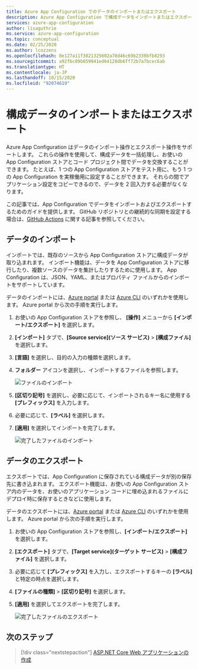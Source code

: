 ```yaml
---
title: Azure App Configuration でのデータのインポートまたはエクスポート
description: Azure App Configuration で構成データをインポートまたはエクスポートする方法について説明します。 お使いの App Configuration ストアとコード プロジェクト間でデータを交換できます。
services: azure-app-configuration
author: lisaguthrie
ms.service: azure-app-configuration
ms.topic: conceptual
ms.date: 02/25/2020
ms.author: lcozzens
ms.openlocfilehash: 0e127a11f3821325602a78d46c69b2330bfb8293
ms.sourcegitcommit: a92fbc09b859941ed64128db6ff72b7a7bcec6ab
ms.translationtype: HT
ms.contentlocale: ja-JP
ms.lasthandoff: 10/15/2020
ms.locfileid: "92074619"
---
```

# <a name="import-or-export-configuration-data"></a>構成データのインポートまたはエクスポート

Azure App Configuration はデータのインポート操作とエクスポート操作をサポートします。 これらの操作を使用して、構成データを一括処理し、お使いの App Configuration ストアとコード プロジェクト間でデータを交換することができます。 たとえば、1 つの App Configuration ストアをテスト用に、もう 1 つの App Configuration を実稼働用に設定することができます。 それらの間でアプリケーション設定をコピーできるので、データを 2 回入力する必要がなくなります。

この記事では、App Configuration でデータをインポートおよびエクスポートするためのガイドを提供します。 GitHub リポジトリとの継続的な同期を設定する場合は、[GitHub Actions](./concept-github-action.md) に関する記事を参照してください。

## <a name="import-data"></a>データのインポート

インポートでは、既存のソースから App Configuration ストアに構成データが取り込まれます。 インポート機能は、データを App Configuration ストアに移行したり、複数ソースのデータを集計したりするために使用します。 App Configuration は、JSON、YAML、またはプロパティ ファイルからのインポートをサポートしています。

データのインポートには、[Azure portal](https://portal.azure.com) または [Azure CLI](./scripts/cli-import.md) のいずれかを使用します。 Azure portal から次の手順を実行します。

1. お使いの App Configuration ストアを参照し、 **[操作]** メニューから **[インポート/エクスポート]** を選択します。

1. **[インポート]** タブで、**[Source service]\(ソース サービス\)** > **[構成ファイル]** を選択します。

1. **[言語]** を選択し、目的の入力の種類を選択します。

1. **フォルダー** アイコンを選択し、インポートするファイルを参照します。

    ![ファイルのインポート](./media/import-file.png)

1. **[区切り記号]** を選択し、必要に応じて、インポートされるキー名に使用する **[プレフィックス]** を入力します。

1. 必要に応じて、**[ラベル]** を選択します。

1. **[適用]** を選択してインポートを完了します。

    ![完了したファイルのインポート](./media/import-file-complete.png)

## <a name="export-data"></a>データのエクスポート

エクスポートでは、App Configuration に保存されている構成データが別の保存先に書き込まれます。 エクスポート機能は、お使いの App Configuration ストア内のデータを、お使いのアプリケーション コードに埋め込まれるファイルにデプロイ時に保存するときなどに使用します。

データのエクスポートには、[Azure portal](https://portal.azure.com) または [Azure CLI](./scripts/cli-export.md) のいずれかを使用します。 Azure portal から次の手順を実行します。

1. お使いの App Configuration ストアを参照し、**[インポート/エクスポート]** を選択します。

1. **[エクスポート]** タブで、**[Target service]\(ターゲット サービス\)** > **[構成ファイル]** を選択します。

1. 必要に応じて **[プレフィックス]** を入力し、エクスポートするキーの **[ラベル]** と特定の時点を選択します。

1. **[ファイルの種類]**  >  **[区切り記号]** を選択します。

1. **[適用]** を選択してエクスポートを完了します。

    ![完了したファイルのエクスポート](./media/export-file-complete.png)

## <a name="next-steps"></a>次のステップ

> [!div class="nextstepaction"]
> [ASP.NET Core Web アプリケーションの作成](./quickstart-aspnet-core-app.md)